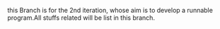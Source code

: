 this Branch is for the 2nd iteration, whose aim is to develop a runnable program.All stuffs related will be list in this branch.
